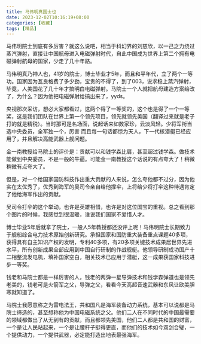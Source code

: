 ```yaml
---
title: 马伟明真国士也
date: 2023-12-02T10:16:19+08:00
categories: [收藏]
tags: [精品]
---
```


马伟明院士到底有多厉害？就这么说吧，相当于科幻界的刘慈欣，以一己之力绕过蒸汽弹射，直接让中国航母进入电磁弹射时代，自此中国成为世界上第二个拥有电磁弹射航母的国家，少走了几十年路。

马伟明真乃神人也，41岁的院士，博士毕业才5年，而且和平年代，立了两个一等功。国家因为瓦良格费了多少劲，宝贵的不得了，到了003，说求稳上蒸汽弹射，毕竟，人美国花了几十年才搞明白电磁弹射。马院士一个人就把航母建造方案给改了，为什么？因为他把电磁弹射给搞出来了，yyds。

央视那次采访，想必大家都看过，这两个得了一等奖的，这个也是得了一个一等奖，这是我们团队在世界上第一个领先项目，领先就领先美国（翻译过来就是老子打的就是精锐）。当时那可是名场面，说起话来如数家珍，云淡风轻。少将军衔当选中央委员，全军独一个，厉害 而且每一句话都惊为天人，下一代核潜艇已经应用了，并且解决高能武器上舰问题。

金一南教授给马院士的评价是：贡献可以和钱学森比肩，甚至超过钱学森。做技术能做到中央委员，不是一般的牛逼。可能金一南教授这个话说的有点夸大了！稍微稍微有点夸大了。

但是，对一个给国家国防科技作出重大贡献的人来说，怎么夸他都不过分，因为他实在太优秀了，优秀到海军的吴司令亲自给他撑伞，上将给少将打伞这种待遇肯定了他给海军作出的贡献。

吴司令打伞的这个举动，也许是英雄相惜，也许是对这位国宝的重视。总之看到那个图片的时候，我感觉到很温暖，谁说我们国家不爱惜人才。

博士毕业5年后就拿了院士，一般人5年教授都还没评上呢！马伟明院士长期致力于舰船综合电力技术原始创新研究。承担国家和国防重大装备重点课题40多项，获得具有自主知识产权的发明，专利40多项，有20多项关键技术成果居世界先进水平，所有创新成果全部应用到中国自行研制的作战舰艇。他领导研制成功国产十二相整流发电机，填补国家空白，相关技术已应用于潜艇，这一成果获国家科技进步一等奖。

钱老和马院士都是一样厉害的人，钱老的两弹一星导弹技术和钱学森弹道也是领先老美的，钱老可是火箭军之父，导弹之父，看看今天高超音速武器和东风让欧美胆寒就知道了。

马院士我愿意称之为雷电法王，共和国凡是海军装备动力系统，基本可以说都是马院士缔造的，甚至想称他为中国电磁系统之父。他们二人在不同时代的中国最需要的领域都做出了从无到有的贡献，而且都领先美国，他们二人都是共和国的财富，一个是让人民站起来，一个是让腰杆子挺得更直，而他们的技术如今双剑合璧，一个提供动力，一个提供武器，必定能打造出地表最强海军。